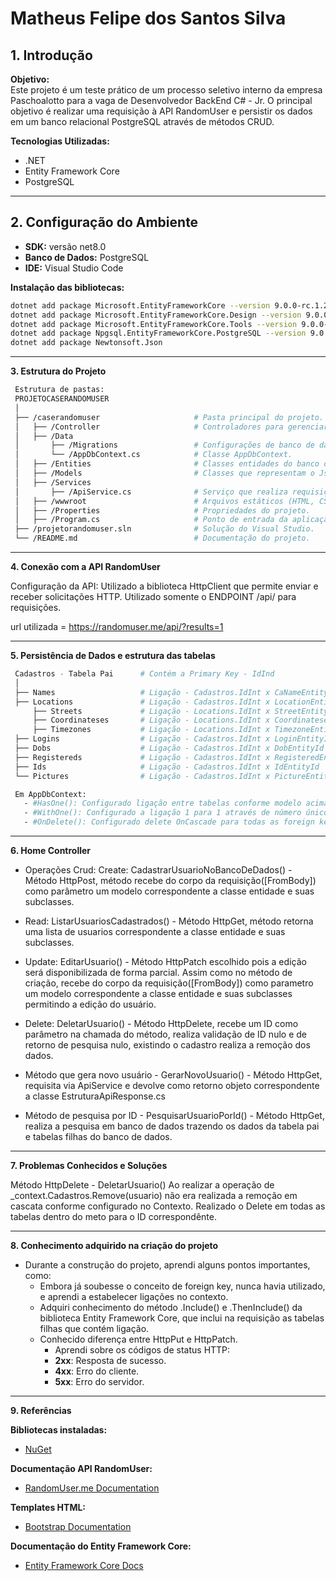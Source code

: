 # Matheus Felipe dos Santos Silva

## 1. Introdução
  
**Objetivo:**  
Este projeto é um teste prático de um processo seletivo interno da empresa Paschoalotto para a vaga de Desenvolvedor BackEnd C# - Jr. O principal objetivo é realizar uma requisição à API RandomUser e persistir os dados em um banco relacional PostgreSQL através de métodos CRUD.

**Tecnologias Utilizadas:**
- .NET
- Entity Framework Core
- PostgreSQL

---

## 2. Configuração do Ambiente

- **SDK:** versão net8.0
- **Banco de Dados:** PostgreSQL
- **IDE:** Visual Studio Code

**Instalação das bibliotecas:**
```bash
dotnet add package Microsoft.EntityFrameworkCore --version 9.0.0-rc.1.24451.1
dotnet add package Microsoft.EntityFrameworkCore.Design --version 9.0.0-rc.1.24451.1
dotnet add package Microsoft.EntityFrameworkCore.Tools --version 9.0.0-rc.1.24451.1
dotnet add package Npgsql.EntityFrameworkCore.PostgreSQL --version 9.0.0-rc.1
dotnet add package Newtonsoft.Json
```

---

**3. Estrutura do Projeto**
 ```bash
  Estrutura de pastas:
  PROJETOCASERANDOMUSER
  │
  ├── /caserandomuser                     # Pasta principal do projeto.
  │   ├── /Controller                     # Controladores para gerenciar requisições.
  │   ├── /Data                           
  │       ├── /Migrations                 # Configurações de banco de dados.
  │       └── /AppDbContext.cs            # Classe AppDbContext.
  │   ├── /Entities                       # Classes entidades do banco de dados.
  │   ├── /Models                         # Classes que representam o Json de retorno da API.
  │   ├── /Services                       
  │       ├── /ApiService.cs              # Serviço que realiza requisições da API randomUser.
  │   ├── /wwwroot                        # Arquivos estáticos (HTML, CSS, JavaScript, imagens).
  │   ├── /Properties                     # Propriedades do projeto.
  │   ├── /Program.cs                     # Ponto de entrada da aplicação.
  ├── /projetorandomuser.sln              # Solução do Visual Studio.
  └── /README.md                          # Documentação do projeto.
```

---

**4. Conexão com a API RandomUser**
  
  Configuração da API: 
  Utilizado a biblioteca HttpClient que permite enviar e receber solicitações HTTP. 
  Utilizado somente o ENDPOINT /api/ para requisições.

  url utilizada = https://randomuser.me/api/?results=1

---

**5. Persistência de Dados e estrutura das tabelas**
 ```bash
  Cadastros - Tabela Pai      # Contém a Primary Key - IdInd
  │
  ├── Names                   # Ligação - Cadastros.IdInt x CaNameEntityId
  ├── Locations               # Ligação - Cadastros.IdInt x LocationEntityId
      ├── Streets             # Ligação - Locations.IdInt x StreetEntityId
      ├── Coordinateses       # Ligação - Locations.IdInt x CoordinateseEntityId
      ├── Timezones           # Ligação - Locations.IdInt x TimezoneEntityId
  ├── Logins                  # Ligação - Cadastros.IdInt x LoginEntityId 
  ├── Dobs                    # Ligação - Cadastros.IdInt x DobEntityId
  ├── Registereds             # Ligação - Cadastros.IdInt x RegisteredEntityId
  ├── Ids                     # Ligação - Cadastros.IdInt x IdEntityId
  └── Pictures                # Ligação - Cadastros.IdInt x PictureEntityId 

  Em AppDbContext:
    - #HasOne(): Configurado ligação entre tabelas conforme modelo acima. 
    - #WithOne(): Configurado a ligação 1 para 1 através de número único - Primary Key de cada tabela. 
    - #OnDelete(): Configurado delete OnCascade para todas as foreign keys.
```

---

**6. Home Controller**
  
  - Operações Crud:
  Create: CadastrarUsuarioNoBancoDeDados() - Método HttpPost, método recebe do corpo da requisição([FromBody]) como parâmetro um modelo correspondente a classe entidade e suas subclasses.

  - Read: ListarUsuariosCadastrados() - Método HttpGet, método retorna uma lista de usuarios correspondente a classe entidade e suas subclasses.
  
  - Update: EditarUsuario() - Método HttpPatch escolhido pois a edição será disponibilizada de forma parcial. Assim como no método de criação, recebe do corpo da requisição([FromBody]) como parametro um modelo correspondente a classe entidade e suas subclasses permitindo a edição do usuário.

  - Delete: DeletarUsuario() - Método HttpDelete, recebe um ID como parâmetro na chamada do método, realiza validação de ID nulo e de retorno de pesquisa nulo, existindo o cadastro realiza a remoção dos dados.


  - Método que gera novo usuário - GerarNovoUsuario() - Método HttpGet, requisita via ApiService e devolve como retorno objeto correspondente a classe EstruturaApiResponse.cs

  - Método de pesquisa por ID - PesquisarUsuarioPorId() - Método HttpGet, realiza a pesquisa em banco de dados trazendo os dados da tabela pai e tabelas filhas do banco de dados.

---

**7. Problemas Conhecidos e Soluções**
  
  Método HttpDelete - DeletarUsuario()
  Ao realizar a operação de _context.Cadastros.Remove(usuario) não era realizada a remoção em cascata conforme configurado no Contexto.
  Realizado o Delete em todas as tabelas dentro do meto para o ID correspondênte.

---

**8. Conhecimento adquirido na criação do projeto**
  
  - Durante a construção do projeto, aprendi alguns pontos importantes, como:
    - Embora já soubesse o conceito de foreign key, nunca havia utilizado, e aprendi a estabelecer ligações no contexto.
    - Adquiri conhecimento do método .Include() e .ThenInclude() da biblioteca Entity Framework Core, que inclui na requisição as tabelas filhas que contém ligação.
    - Conhecido diferença entre HttpPut e HttpPatch.
      - Aprendi sobre os códigos de status HTTP:
      - **2xx**: Resposta de sucesso.
      - **4xx**: Erro do cliente.
      - **5xx**: Erro do servidor.

---

**9. Referências**

  **Bibliotecas instaladas:**
  - [NuGet](https://www.nuget.org/)
  
  **Documentação API RandomUser:**
  - [RandomUser.me Documentation](https://randomuser.me/documentation)

  **Templates HTML:**
  - [Bootstrap Documentation](https://getbootstrap.com/docs/5.3/getting-started/introduction/)
  
  **Documentação do Entity Framework Core:**
  - [Entity Framework Core Docs](https://docs.microsoft.com/en-us/ef/core/)